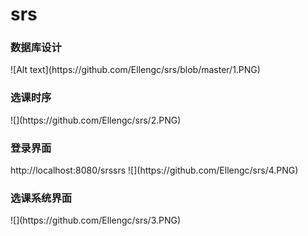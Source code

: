 # srs
<h3>数据库设计</h3>
![Alt text](https://github.com/Ellengc/srs/blob/master/1.PNG)
<h3>选课时序</h3>
![](https://github.com/Ellengc/srs/2.PNG)
<h3>登录界面</h3>
http://localhost:8080/srssrs
![](https://github.com/Ellengc/srs/4.PNG)
<h3>选课系统界面</h3>
![](https://github.com/Ellengc/srs/3.PNG)
